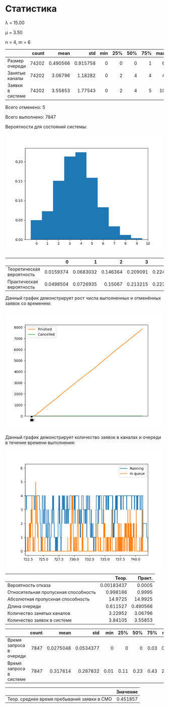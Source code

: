 # Статистика

λ = 15.00



μ = 3.50



n = 4, m = 6



|                  |   count |     mean |      std |   min |   25% |   50% |   75% |   max |
|:-----------------|--------:|---------:|---------:|------:|------:|------:|------:|------:|
| Размер очереди   |   74202 | 0.490566 | 0.915758 |     0 |     0 |     0 |     1 |     6 |
| Занятые каналы   |   74202 | 3.06796  | 1.18282  |     0 |     2 |     4 |     4 |     4 |
| Заявки в системе |   74202 | 3.55853  | 1.77543  |     0 |     2 |     4 |     5 |    10 |



Всего отменено: 5



Всего выполнено: 7847



Вероятности для состояний системы:

![hist](hists/28102021_181621.png)



|                           |         0 |         1 |        2 |        3 |        4 |        5 |         6 |         7 |         8 |          9 |          10 |
|:--------------------------|----------:|----------:|---------:|---------:|---------:|---------:|----------:|----------:|----------:|-----------:|------------:|
| Теоретическая вероятность | 0.0159374 | 0.0683032 | 0.146364 | 0.209091 | 0.224027 | 0.16802  | 0.0969345 | 0.0454381 | 0.0179361 | 0.00611457 | 0.00183437  |
| Практическая вероятность  | 0.0498504 | 0.0726935 | 0.15067  | 0.213215 | 0.223619 | 0.158257 | 0.082491  | 0.0339613 | 0.0113878 | 0.00323441 | 0.000619929 |



Данный график демонстрирует рост числа выполненных и отменённых заявок со временем:

![graph](hists/28102021_181621-2.png)



Данный график демонстрирует количество заявок в каналах и очереди в течение времени выполнения:

![graph](hists/28102021_181621-3.png)



|                                      |       Теор. |    Практ. |
|:-------------------------------------|------------:|----------:|
| Вероятность отказа                   |  0.00183437 |  0.0005   |
| Относительная пропускная способность |  0.998166   |  0.9995   |
| Абсолютная пропускная способность    | 14.9725     | 14.9925   |
| Длина очереди                        |  0.611527   |  0.490566 |
| Количество занятых каналов           |  3.22952    |  3.06796  |
| Количество заявок в системе          |  3.84105    |  3.55853  |



|                         |   count |      mean |       std |   min |   25% |   50% |   75% |   max |
|:------------------------|--------:|----------:|----------:|------:|------:|------:|------:|------:|
| Время запроса в очереди |    7847 | 0.0275048 | 0.0534377 |  0    |  0    |  0    |  0.03 |  0.47 |
| Время запроса в системе |    7847 | 0.317614  | 0.287832  |  0.01 |  0.11 |  0.23 |  0.43 |  2.58 |



|                                             |   Значение |
|:--------------------------------------------|-----------:|
| Теор. среднее время пребывания заявки в СМО |   0.451857 |




